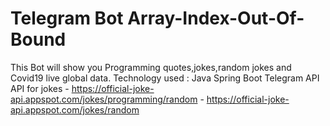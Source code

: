 # Telegram Bot Array-Index-Out-Of-Bound
  This Bot will show you Programming quotes,jokes,random jokes and Covid19 live global data.  Technology used : Java Spring Boot Telegram API API for jokes - https://official-joke-api.appspot.com/jokes/programming/random 	      - https://official-joke-api.appspot.com/jokes/random
